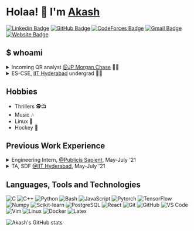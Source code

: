 <!-- Resources -->

<!-- https://dev.to/envoy_/150-badges-for-github-pnk -->
<!-- https://simpleicons.org/ -->
<!-- https://shields.io/ -->

<!-- Adapted from: https://github.com/vijayphoenix/vijayphoenix/blob/master/README.md -->

# Holaa! :wave: I'm <a href="https://akashtadwai.netlify.app/">Akash</a>
[![Linkedin Badge](https://img.shields.io/badge/-akashtadwai-blue?style=flat-square&logo=Linkedin&logoColor=white&link=https://www.linkedin.com/in/akashtadwai/)](https://www.linkedin.com/in/akashtadwai/ "Connect on LinkedIn")
[![GitHub Badge](https://img.shields.io/badge/-akashtadwai-181717?style=flat-square&logo=github&logoColor=white&link=https://github.com/akashtadwai)](https://github.com/akashtadwai/ "Follow on GitHub")
[![CodeForces Badge](https://img.shields.io/badge/-akashtadwai-cyan?style=flat-square&logo=codeforces&link=https://codeforces.com/profile/akashtadwai)](https://codeforces.com/profile/akashtadwai "Visit Codeforces profile")
[![Gmail Badge](https://img.shields.io/badge/-akashadarsh.tadwai@gmail.com-c14438?style=flat-square&logo=Gmail&logoColor=white&link=mailto:akashadarsh.tadwai@gmail.com)](mailto:akashadarsh.tadwai@gmail.com "Connect via Email")
[![Website Badge](https://img.shields.io/badge/-Portfolio-181717?style=flat-square&logo=CodersRank&logoColor=white&link=https://akashtadwai.netlify.app/)](https://akashtadwai.netlify.app/ "Visit my website")

## **$ whoami**

<details>
<summary>Incoming QR analyst <a href="https://www.jpmorganchase.com/">@JP Morgan Chase</a> 👨‍🔬</summary>
<ul>
  <li>Working with JPMC as a QR analyst in QR Rates Team, Mumbai</li>
</ul>
</details>

<details>
<summary>ES-CSE, <a href="https://cse.iith.ac.in/">IIT Hyderabad</a> undergrad 👨‍🎓</summary>
<ul>
  <li>Bachelor of Technology in Computer Science and Engineering Science with Minor in Entrepreneurship and Management. (2018 - 2022)</li>
  <li>Major CGPA: 9.25</li>
  <li>Minor CGPA: 9.75</li>
</ul>
</details>

## Hobbies

* Thrillers 🕵️:tv:
* Music :notes:
* Linux :blue_heart:
* Hockey :field_hockey:


## Previous Work Experience

<details>
<summary>Engineering Intern, <a href="https://www.publicissapient.com/">@Publicis Sapient</a>, May-July '21</summary>
<ul>
  <li>Designed a generic <em>sectioning</em> algorithm for Resume Parsing which parses various kinds of resumes with high degree of accuracy.</li>
  <li>Tech Stack:
    <ul>
    <li>Pytorch</li>
    <li>Docker</li>
    <li>AWS Lambda, SQS</li>
    <li>Tesseract OCR</li>
    </ul>
</ul>
</details>

<details>
<summary>TA, SDF <a href="https://cse.iith.ac.in/">@IIT Hyderabad</a>, May-July '21</summary>
<ul>
<li>Teaching Assistant for Software Development Course <a href="https://cse.iith.ac.in/">@IIT Hyderabad</a></li>
    <li>Helped Professor managing assignments, tests & evaluation </li>
    <li>Teached students on using Git & Github for their projects</li>
</ul>
</details>

## Languages, Tools and Technologies

![C](https://img.shields.io/badge/C-00599C?style=flat-square&logo=c&logoColor=white)
![C++](https://img.shields.io/badge/C%2B%2B-00599C?style=flat-square&logo=c%2B%2B&logoColor=white)
![Python](https://img.shields.io/badge/Python-3776AB?style=flat-square&logo=python&logoColor=white)
![Bash](https://img.shields.io/badge/Bash-121011?style=flat-square&logo=gnu-bash&logoColor=white)
![JavaScript](https://img.shields.io/badge/JavaScript-F7DF1E?style=flat-square&logo=javascript&logoColor=black)
![Pytorch](https://img.shields.io/badge/Pytorch-EE4C2C?style=flat-square&logo=Pytorch&logoColor=white)
![TensorFlow](https://img.shields.io/badge/TensorFlow-FF6F00?style=flat-square&logo=TensorFlow&logoColor=white)
![Numpy](https://img.shields.io/badge/Numpy-013243?style=flat-square&logo=Numpy)
![Scikit-learn](https://img.shields.io/badge/Scikit%20Learn-F7931E?style=flat-square&logo=scikit-learn&logoColor=white)
![PostgreSQL](https://img.shields.io/badge/PostgreSQL-316192?style=for-the-badge&logo=postgresql&logoColor=white)
![React](https://img.shields.io/badge/React-20232A?style=flat-square&logo=react&logoColor=61DAFB)
![Git](https://img.shields.io/badge/-Git-F05032?style=flat-square&logo=git&logoColor=white)
![GitHub](https://img.shields.io/badge/-GitHub-181717?style=flat-square&logo=github)
![VS Code](https://img.shields.io/badge/-VS%20Code-007ACC?style=flat-square&logo=visual-studio-code)
![Vim](https://img.shields.io/badge/Vim-%2311AB00.svg?&style=for-the-badge&logo=vim&logoColor=white)
![Linux](https://img.shields.io/badge/Linux-FCC624?style=flat-square&logo=linux&logoColor=black)
![Docker](https://img.shields.io/badge/-Docker-2496ED?style=flat-square&logo=docker&logoColor=white)
![Latex](https://img.shields.io/badge/LaTeX-green.svg)

![Akash's GitHub stats](https://github-readme-stats.vercel.app/api?username=akashtadwai&theme=default&show_icons=true&count_private=true&include_all_commits=true)
